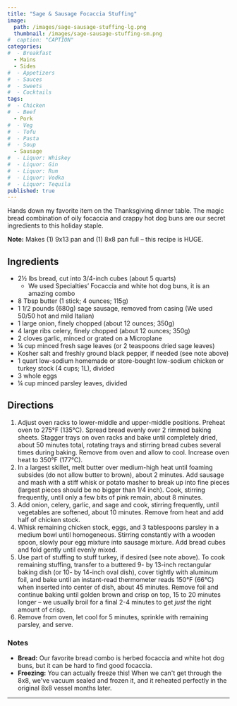```yaml
---
title: "Sage & Sausage Focaccia Stuffing"
image: 
  path: /images/sage-sausage-stuffing-lg.png
  thumbnail: /images/sage-sausage-stuffing-sm.png
#  caption: "CAPTION"
categories:
#  - Breakfast
  - Mains
  - Sides
#  - Appetizers
#  - Sauces
#  - Sweets
#  - Cocktails
tags:
#  - Chicken
#  - Beef
  - Pork
#  - Veg
#  - Tofu
#  - Pasta
#  - Soup
  - Sausage
#  - Liquor: Whiskey
#  - Liquor: Gin
#  - Liquor: Rum
#  - Liquor: Vodka
#  - Liquor: Tequila
published: true
---
```


Hands down my favorite item on the Thanksgiving dinner table. The magic bread combination of oily focaccia and crappy hot dog buns are our secret ingredients to this holiday staple.

**Note:** Makes (1) 9x13 pan and (1) 8x8 pan full – this recipe is HUGE.


## Ingredients

* 2½ lbs bread, cut into 3/4-inch cubes (about 5 quarts)
  * We used Specialties’ Focaccia and white hot dog buns, it is an amazing combo
* 8 Tbsp butter (1 stick; 4 ounces; 115g)
* 1 1/2 pounds (680g) sage sausage, removed from casing (We used 50/50 hot and mild Italian)
* 1 large onion, finely chopped (about 12 ounces; 350g)
* 4 large ribs celery, finely chopped (about 12 ounces; 350g)
* 2 cloves garlic, minced or grated on a Microplane
* ¼ cup minced fresh sage leaves (or 2 teaspoons dried sage leaves)
* Kosher salt and freshly ground black pepper, if needed (see note above)
* 1 quart low-sodium homemade or store-bought low-sodium chicken or turkey stock (4 cups; 1L), divided
* 3 whole eggs
* ¼ cup minced parsley leaves, divided

## Directions

1. Adjust oven racks to lower-middle and upper-middle positions. Preheat oven to 275°F (135°C). Spread bread evenly over 2 rimmed baking sheets. Stagger trays on oven racks and bake until completely dried, about 50 minutes total, rotating trays and stirring bread cubes several times during baking. Remove from oven and allow to cool. Increase oven heat to 350°F (177°C).
1. In a largest skillet, melt butter over medium-high heat until foaming subsides (do not allow butter to brown), about 2 minutes. Add sausage and mash with a stiff whisk or potato masher to break up into fine pieces (largest pieces should be no bigger than 1/4 inch). Cook, stirring frequently, until only a few bits of pink remain, about 8 minutes. 
1. Add onion, celery, garlic, and sage and cook, stirring frequently, until vegetables are softened, about 10 minutes. Remove from heat and add half of chicken stock.
1. Whisk remaining chicken stock, eggs, and 3 tablespoons parsley in a medium bowl until homogeneous. Stirring constantly with a wooden spoon, slowly pour egg mixture into sausage mixture. Add bread cubes and fold gently until evenly mixed.
1. Use part of stuffing to stuff turkey, if desired (see note above). To cook remaining stuffing, transfer to a buttered 9- by 13-inch rectangular baking dish (or 10- by 14-inch oval dish), cover tightly with aluminum foil, and bake until an instant-read thermometer reads 150°F (66°C) when inserted into center of dish, about 45 minutes. Remove foil and continue baking until golden brown and crisp on top, 15 to 20 minutes longer – we usually broil for a final 2-4 minutes to get _just_ the right amount of crisp.
1. Remove from oven, let cool for 5 minutes, sprinkle with remaining parsley, and serve. 


### Notes

* **Bread:** Our favorite bread combo is herbed focaccia and white hot dog buns, but it can be hard to find good focaccia.
* **Freezing:** You can actually freeze this! When we can't get through the 8x8, we've vacuum sealed and frozen it, and it reheated perfectly in the original 8x8 vessel months later.

---

